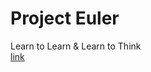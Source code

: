 # Project Euler
Learn to Learn &amp; Learn to Think<br>
[link](http://pe-cn.github.io/problems/ "题目来源")